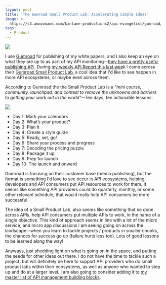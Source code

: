 ```yaml
---
layout: post
title: 'The Gumroad Small Product Lab: Accelerating Simple Ideas'
image: >-
  https://s3.amazonaws.com/kinlane-productions2/api-evangelist/gumroad/gumroad-logo.jpeg"
tags:
  - Product
---
```

[![](https://s3.amazonaws.com/kinlane-productions2/api-evangelist/gumroad/gumroad-logo.jpeg)](http://gumroad.com)

I use [Gumroad](https://gumroad.com) for publishing of my white papers, and I also keep an eye on what they are up to as part of my API monitoring--[they have a pretty useful publishing API](https://gumroad.com/api). During [my weekly API.Report this last wee](http://api.report/2015/06/15/weekly-apireport-for-june-15th-2015/)k I came across their [Gumroad Small Product Lab](https://gumroad.com/smallproductlab), a cool idea that I'd like to see happen in more API ecosystems, or maybe even across them. 

According to Gumroad the the Small Product Lab is a _"mini course, community, launchpad, and contest to remove the unknowns and barriers to getting your work out in the world"_\--Ten days, ten actionable lessons:

[![](https://s3.amazonaws.com/kinlane-productions2/api-evangelist/gumroad/gumroad-small-product-labs.png)](https://gumroad.com/smallproductlab)

*   Day 1: Mark your calendars
*   Day 2: What’s your product?
*   Day 3: Plan it
*   Day 4: Create a style guide
*   Day 5: Ready, set, go!
*   Day 6: Share your process and progress
*   Day 7: Decoding the pricing puzzle
*   Day 8: Package it up
*   Day 9: Prep for launch
*   Day 10: The launch and onward

Gumroad is focusing on their customer base (media publishing), but the format is something I'd love to see occur in API ecosystems, helping developers and API consumers put API resources to work for them. It seems like something API providers could do quarterly, monthly, or some other relevant schedule, that would really help API consumers be more successful. 

The idea of a Small Product Lab, also seems like something that be done across APIs, help API consumers put multiple APIs to work, in the name of a single objective. This kind of approach seems in line with a lot of the micro service, and micro app discussions I am seeing going on across the landscape--when you learn to tackle projects / products in smaller chunks, the chances for success go up (failure hurts less too). Lots of good lessons to be learned along the way!

Anyways, just shedding light on what is going on in the space, and putting the seeds for other ideas out there. I do not have the time to tackle such a project, but will definitely be here to support API providers who do small product labs within their ecosystems, as well as anyone who wanted to step up and do at a larger level. I am also going to consider adding it to [my master list of API management building blocks](http://management.apievangelist.com/building-blocks.html).
